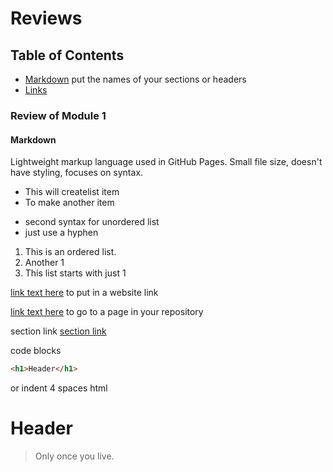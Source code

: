 # Reviews

## Table of Contents

- [Markdown](#Markdown) put the names of your sections or headers
- [Links](#Links)

### Review of Module 1

#### Markdown
Lightweight markup language used in GitHub Pages.
Small file size, doesn't have styling, focuses on syntax.

* This will createlist item
* To make another item

- second syntax for unordered list
- just use a hyphen

1. This is an ordered list.
1. Another 1
1. This list starts with just 1

[link text here](https://github.com) to put in a website link

[link text here](README.md) to go to a page in your repository

section link [section link](README.md#Module-2-Text-Editors-and-Linux-commands)

code blocks 
```html
<h1>Header</h1>

``` 
or indent 4 spaces
    html<h1>Header</h1>
    
> Only once you live.    
